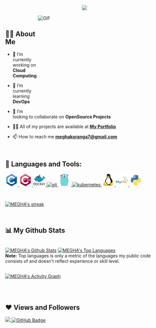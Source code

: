 <p align="center">
  <a href="https://github.com/fairyland0926"><img src="https://readme-typing-svg.herokuapp.com/?lines=Hi,%20I'm%20Megha%20Koranga%20👋;&font=Pacifico&center=true&width=650&height=120&color=58a6ff&vCenter=true&size=45%22"></a>
</p>
<div align = "left">
  <img  align=right alt="GIF" src="https://github.com/abhisheknaiidu/abhisheknaiidu/blob/master/code.gif?raw=true" width="400" height="300" />
<br>


## 🙋‍♂️ About Me
<!-- <h2 align="left"> <img src="https://media.giphy.com/media/26DoiqmYcxgFICb3G/giphy.gif" width="30px"> About Me</h2> -->

- 🔭 I’m currently working on **Cloud Computing**

- 🌱 I’m currently learning **DevOps**

- 👯 I’m looking to collaborate on **OpenSource Projects**

- 👨‍💻 All of my projects are available at **[My Portfolio](https://github.com/Meghakoranga?tab=repositories)**

- 📫 How to reach me **meghakoranga7@gmail.com**

<!-- - ⚡ Fun fact **I play games** -->

<br/>

## 🚀 Languages and Tools:


<p align="left"> <a href="https://www.cprogramming.com/" target="_blank" rel="noreferrer"> <img src="https://raw.githubusercontent.com/devicons/devicon/master/icons/c/c-original.svg" alt="c" width="40" height="40"/> </a> <a href="https://www.w3schools.com/cpp/" target="_blank" rel="noreferrer"> <img src="https://raw.githubusercontent.com/devicons/devicon/master/icons/cplusplus/cplusplus-original.svg" alt="cplusplus" width="40" height="40"/> </a> <a href="https://www.docker.com/" target="_blank" rel="noreferrer"> <img src="https://raw.githubusercontent.com/devicons/devicon/master/icons/docker/docker-original-wordmark.svg" alt="docker" width="40" height="40"/> </a> <a href="https://git-scm.com/" target="_blank" rel="noreferrer"> <img src="https://www.vectorlogo.zone/logos/git-scm/git-scm-icon.svg" alt="git" width="40" height="40"/> </a> <a href="https://golang.org" target="_blank" rel="noreferrer"> <img src="https://raw.githubusercontent.com/devicons/devicon/master/icons/go/go-original.svg" alt="go" width="40" height="40"/> </a> <a href="https://kubernetes.io" target="_blank" rel="noreferrer"> <img src="https://www.vectorlogo.zone/logos/kubernetes/kubernetes-icon.svg" alt="kubernetes" width="40" height="40"/> </a> <a href="https://www.linux.org/" target="_blank" rel="noreferrer"> <img src="https://raw.githubusercontent.com/devicons/devicon/master/icons/linux/linux-original.svg" alt="linux" width="40" height="40"/> </a> <a href="https://www.mysql.com/" target="_blank" rel="noreferrer"> <img src="https://raw.githubusercontent.com/devicons/devicon/master/icons/mysql/mysql-original-wordmark.svg" alt="mysql" width="40" height="40"/> </a> <a href="https://www.python.org" target="_blank" rel="noreferrer"> <img src="https://raw.githubusercontent.com/devicons/devicon/master/icons/python/python-original.svg" alt="python" width="40" height="40"/> </a> </p>


<!-- [![React Badge](https://img.shields.io/badge/-React-61DBFB?style=for-the-badge&labelColor=black&logo=react&logoColor=61DBFB)](#)  [![Javascript Badge](https://img.shields.io/badge/-Javascript-F0DB4F?style=for-the-badge&labelColor=black&logo=javascript&logoColor=F0DB4F)](#) [![Typescript Badge](https://img.shields.io/badge/-Typescript-007acc?style=for-the-badge&labelColor=black&logo=typescript&logoColor=007acc)](#) [![Nodejs Badge](https://img.shields.io/badge/-Nodejs-3C873A?style=for-the-badge&labelColor=black&logo=node.js&logoColor=3C873A)](#) [![GraphQL Badge](https://img.shields.io/badge/-GraphQl-e535ab?style=for-the-badge&labelColor=black&logo=node.js&logoColor=e535ab)](#) -->
<br/>

<p align="left">
    <a href="https://github.com/sha-lik/github-readme-streak-stats">
        <img title="🔥 Get streak stats for your profile at git.io/streak-stats" alt="MEGHA's streak" src="https://github-readme-streak-stats.herokuapp.com/?user=Meghakoranga&theme=black-ice&hide_border=true&stroke=0000&background=060A0CD0"/>
    </a>
</p>

<br/>

## 📊 My Github Stats

  <br/>
    <a href="https://github.com/Meghakoranga/github-readme-stats"><img alt="MEGHA's Github Stats" src="https://github-readme-stats.vercel.app/api?username=Meghakoranga&show_icons=true&count_private=true&theme=react&hide_border=true&bg_color=0D1117" /></a>
  <a href="https://github.com/Meghakoranga/github-readme-stats"><img alt="MEGHA's Top Languages" src="https://github-readme-stats.vercel.app/api/top-langs/?username=Meghakoranga&langs_count=8&count_private=true&layout=compact&theme=react&hide_border=true&bg_color=0D1117" /></a>
  <br/>
  <b>Note:</b> Top languages is only a metric of the languages my public code consists of and doesn't reflect experience or skill level.


<br/>
<br/>

<a href="https://github.com/Meghakoranga/github-readme-activity-graph"><img alt="MEGHA's Activity Graph" src="https://activity-graph.herokuapp.com/graph?username=Meghakoranga&bg_color=0D1117&color=5BCDEC&line=5BCDEC&point=FFFFFF&hide_border=true" /></a>

<br/>
<br/>

<!-- ## Connect with me:
<p align="left">

<a href = "https://www.linkedin.com/in/shankar-malik-831b0521a/"><img src="https://img.icons8.com/fluent/48/000000/linkedin.png"/></a>
<a href = "https://twitter.com/Shankar_2106"><img src="https://img.icons8.com/fluent/48/000000/twitter.png"/></a> -->
<!-- <a href = "https://www.instagram.com/shankar_2106/"><img src="https://img.icons8.com/fluent/48/000000/instagram-new.png"/></a> -->


</p>

## ❤ Views and Followers
<a href="https://github.com/Meghakoranga/github-profile-views-counter">
    <img src="https://komarev.com/ghpvc/?username=sha-lik">
</a>
<a href="https://github.com/Meghakoranga?tab=followers"><img src="https://img.shields.io/github/followers/Meghakoranga?label=Followers&style=social" alt="GitHub Badge"></a>
